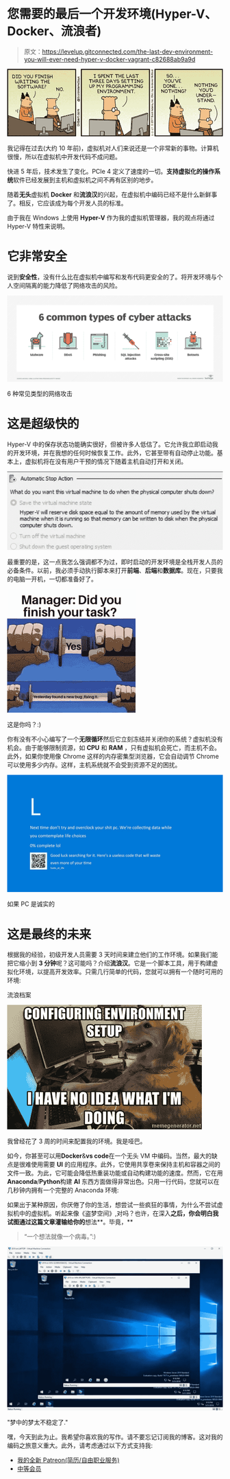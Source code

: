 # 您需要的最后一个开发环境(Hyper-V、Docker、流浪者)

> 原文：<https://levelup.gitconnected.com/the-last-dev-environment-you-will-ever-need-hyper-v-docker-vagrant-c82688ab9a9d>

![](img/a5ba05626ce5b54849dfea365bac0bd3.png)

我记得在过去(大约 10 年前)，虚拟机对人们来说还是一个非常新的事物。计算机很慢，所以在虚拟机中开发代码不成问题。

快进 5 年后，技术发生了变化。PCIe 4 定义了速度的一切。**支持虚拟化的操作系统**软件已经发展到主机和虚拟机之间不再有区别的地步。

随着**无头**虚拟机 **Docker** 和**流浪汉**的兴起，在虚拟机中编码已经不是什么新鲜事了。相反，它应该成为每个开发人员的标准。

由于我在 Windows 上使用 **Hyper-V** 作为我的虚拟机管理器，我的观点将通过 Hyper-V 特性来说明。

# 它非常安全

说到**安全性**，没有什么比在虚拟机中编写和发布代码更安全的了。将开发环境与个人空间隔离的能力降低了网络攻击的风险。

![](img/29974c7af75a3d7483816b5f25d187bf.png)

6 种常见类型的网络攻击

# 这是超级快的

Hyper-V 中的保存状态功能确实很好，但被许多人低估了。它允许我立即启动我的开发环境，并在我想的任何时候恢复工作。此外，它甚至带有自动停止功能。基本上，虚拟机将在没有用户干预的情况下随着主机自动打开和关闭。

![](img/c97cd52d005f3aaf47c203176c0eb22e.png)

最重要的是，这一点我怎么强调都不为过，即时启动的开发环境是全栈开发人员的必备条件。以前，我必须手动执行脚本来打开**前端**、**后端**和**数据库**。现在，只要我的电脑一开机，一切都准备好了。

![](img/2877a17b45ca11e989d142a5938f79d5.png)

这是你吗？:)

你有没有不小心编写了一个**无限循环**然后它立刻冻结并关闭你的系统？虚拟机没有机会。由于能够限制资源，如 **CPU** 和 **RAM** ，只有虚拟机会死亡，而主机不会。此外，如果你使用像 Chrome 这样的内存密集型浏览器，它会自动调节 Chrome 可以使用多少内存。这样，主机系统就不会受到资源不足的困扰。

![](img/f93337190db12a613dce5b5a584df781.png)

如果 PC 是诚实的

# 这是最终的未来

根据我的经验，初级开发人员需要 3 天时间来建立他们的工作环境。如果我们能把它缩小到 **3 分钟**呢？这可能吗？介绍**流浪汉**。它是一个脚本工具，用于构建虚拟化环境，以提高开发效率。只需几行简单的代码，您就可以拥有一个随时可用的环境:

流浪档案

![](img/9b1e22d088be6a7030e1ae6e6dd53043.png)

我曾经花了 3 周的时间来配置我的环境。我是哑巴。

如今，你甚至可以用**Docker**&**vs code**在一个无头 VM 中编码。当然，最大的缺点是很难使用需要 **UI** 的应用程序。此外，它使用共享卷来保持主机和容器之间的文件一致。为此，它可能会降低热重装功能或自动构建功能的速度。然而，它在用**Anaconda**/**Python**构建 **AI** 东西方面做得非常出色。只用一行代码，您就可以在几秒钟内拥有一个完整的 Anaconda 环境:

如果出于某种原因，你厌倦了你的生活，想尝试一些疯狂的事情，为什么不尝试虚拟机中的虚拟机。听起来像《盗梦空间》,对吗？也许，在深入**之后，你会明白我试图通过这篇文章灌输给你的**想法**。毕竟，**

> “一个想法就像一个病毒。”:)

![](img/fb9e17414ad4da0bf96ecbd4c72013d1.png)

"梦中的梦太不稳定了."

嘿，今天到此为止。我希望你喜欢我的写作。请不要忘记订阅我的博客。这对我的编码之旅意义重大。此外，请考虑通过以下方式支持我:

*   [我的全新 Patreon(简历/自由职业服务)](https://www.patreon.com/leonto101)
*   [中等会员](https://leon101.medium.com/membership)